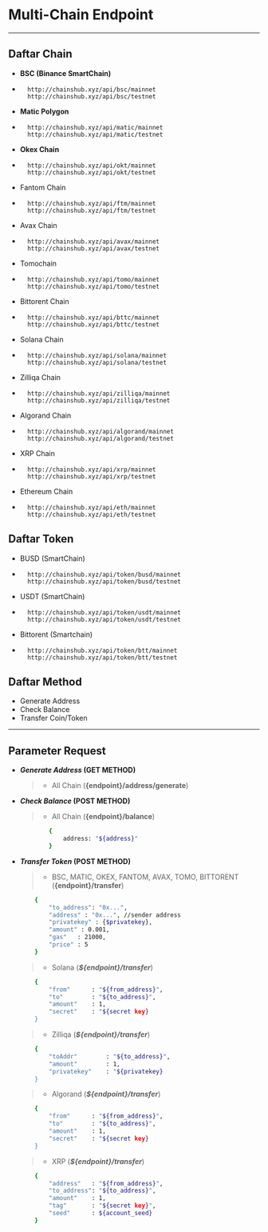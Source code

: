 # Multi-Chain Endpoint
----
## Daftar Chain

- **BSC (Binance SmartChain)**
-       http://chainshub.xyz/api/bsc/mainnet
        http://chainshub.xyz/api/bsc/testnet
- **Matic Polygon**
-       http://chainshub.xyz/api/matic/mainnet
        http://chainshub.xyz/api/matic/testnet
- **Okex Chain**
-       http://chainshub.xyz/api/okt/mainnet
        http://chainshub.xyz/api/okt/testnet
- Fantom Chain
-       http://chainshub.xyz/api/ftm/mainnet
        http://chainshub.xyz/api/ftm/testnet
- Avax Chain
-       http://chainshub.xyz/api/avax/mainnet
        http://chainshub.xyz/api/avax/testnet
- Tomochain
-       http://chainshub.xyz/api/tomo/mainnet
        http://chainshub.xyz/api/tomo/testnet
- Bittorent Chain
-       http://chainshub.xyz/api/bttc/mainnet
        http://chainshub.xyz/api/bttc/testnet
- Solana Chain
-       http://chainshub.xyz/api/solana/mainnet
        http://chainshub.xyz/api/solana/testnet
- Zilliqa Chain
-       http://chainshub.xyz/api/zilliqa/mainnet
        http://chainshub.xyz/api/zilliqa/testnet
- Algorand Chain
-       http://chainshub.xyz/api/algorand/mainnet
        http://chainshub.xyz/api/algorand/testnet

- XRP Chain
-       http://chainshub.xyz/api/xrp/mainnet
        http://chainshub.xyz/api/xrp/testnet
        
- Ethereum Chain
-       http://chainshub.xyz/api/eth/mainnet
        http://chainshub.xyz/api/eth/testnet

## Daftar Token 
- BUSD (SmartChain)
-       http://chainshub.xyz/api/token/busd/mainnet
        http://chainshub.xyz/api/token/busd/testnet
- USDT (SmartChain)
-       http://chainshub.xyz/api/token/usdt/mainnet
        http://chainshub.xyz/api/token/usdt/testnet
- Bittorent (Smartchain)
-       http://chainshub.xyz/api/token/btt/mainnet
        http://chainshub.xyz/api/token/btt/testnet

## Daftar Method
- Generate Address
- Check Balance
- Transfer Coin/Token
---
## Parameter Request
- **_Generate Address_ (GET METHOD)**
    > - All Chain (**{endpoint}/address/generate**)

- **_Check Balance_ (POST METHOD)**
    > - All Chain (**{endpoint}/balance**)
    ```sh
            {
                address: "${address}"
            }
    ```
- **_Transfer Token_ (POST METHOD)**
    > - BSC, MATIC, OKEX, FANTOM, AVAX, TOMO, BITTORENT (**{endpoint}/transfer**)
    ```sh
        {
            "to_address": "0x...",
            "address" : "0x...", //sender address
            "privatekey" : {$privatekey},
            "amount" : 0.001,
            "gas"   : 21000,
            "price" : 5
        }
    ```
    
    > - Solana (**_${endpoint}/transfer_**)
    ```sh
        {
            "from"      : "${from_address}",
            "to"        : "${to_address}",
            "amount"    : 1,
            "secret"    : "${secret key}
        }
    ```
    
    > - Zilliqa (**_${endpoint}/transfer_**)
    ```sh
        {
            "toAddr"        : "${to_address}",
            "amount"        : 1,
            "privatekey"    : "${privatekey}
        }
    ```
    
    > - Algorand (**_${endpoint}/transfer_**)
    ```sh
        {
            "from"      : "${from_address}",
            "to"        : "${to_address}",
            "amount"    : 1,
            "secret"    : "${secret key}
        }
    ```
    
    > - XRP (**_${endpoint}/transfer_**)
    ```sh
        {
            "address"   : "${from_address}",
            "to_address": "${to_address}",
            "amount"    : 1,
            "tag"       : "${secret key}",
            "seed"      : ${account_seed}
        }
    ```
